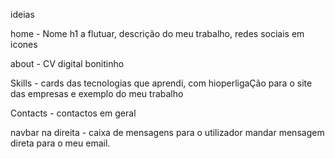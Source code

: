 ideias

home - Nome h1 a flutuar, descrição do meu trabalho, redes sociais em icones

about - CV digital bonitinho

Skills - cards das tecnologias que aprendi, com hioperligaÇão para o site das empresas e exemplo do meu trabalho

Contacts - contactos em geral

navbar na direita - caixa de mensagens para o utilizador mandar mensagem direta para o meu email.
